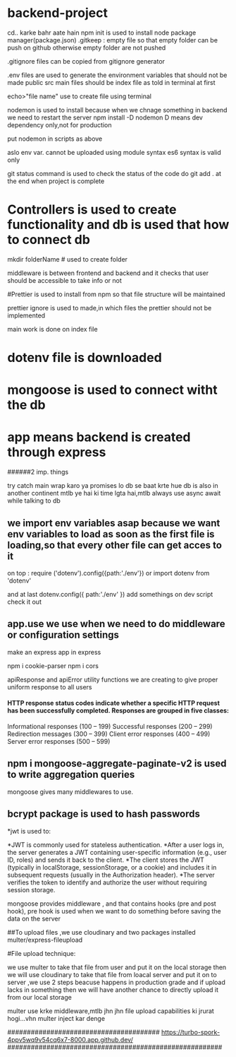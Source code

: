 # backend-project
 cd.. karke bahr aate hain
npm init is used to install node package manager(package.json)
.gitkeep : empty file so that empty folder can be push on github otherwise empty folder are not pushed

.gitignore files can be copied from gitignore generator

.env files are used to generate the environment variables that should not be made public
src
main files should be index file as told in terminal at first

echo>"file name"  use to create file using terminal

nodemon is used to install because when we chnage something in backend we need to restart the server
npm install -D nodemon   D means dev dependency only,not for production

put nodemon in scripts as above

aslo env var. cannot be uploaded using module syntax es6 syntax is valid only

git status command is used to check the status of the code
do git add . at  the end when project is complete

# Controllers is used to create functionality and db is used that how to connect db

mkdir folderName # used to create folder

middleware is between frontend and backend and it checks that user should be accessible to  take info or not

#Prettier is used to install from npm so that file structure will be maintained

prettier ignore is used to made,in which files the prettier should not be implemented

main work is done on index file
# dotenv file is downloaded
# mongoose is used to connect witht the db
# app means backend is created through express

######2 imp. things

 try catch main wrap karo ya promises lo db se baat krte hue
 db is also in another continent mtlb ye hai ki time lgta hai,mtlb always use async await while talking to db

## we import env variables asap because we want env variables to load as soon as the first file is loading,so that every other file can get acces to it
on top : require ('dotenv').config({path:'./env'})
or
import dotenv from 'dotenv'

and at last 
dotenv.config({
path:'./env'
})
 add somethings on dev script check it out

 ##  app.use  we use when we need to do middleware or configuration settings

 make an express app in express

 npm i cookie-parser
 npm i cors

 apiResponse and apiError utility functions we are creating to give proper uniform response to all users

#### HTTP response status codes indicate whether a specific HTTP request has been successfully completed. Responses are grouped in five classes:

Informational responses (100 – 199)
Successful responses (200 – 299)
Redirection messages (300 – 399)
Client error responses (400 – 499)
Server error responses (500 – 599)

##  npm i mongoose-aggregate-paginate-v2 is used to write aggregation queries

mongoose gives many middlewares to use.

## bcrypt package is used to hash passwords
*jwt is used to:

*JWT is commonly used for stateless authentication.
*After a user logs in, the server generates a JWT containing user-specific information (e.g., user ID, roles) and sends it back to the client.
*The client stores the JWT (typically in localStorage, sessionStorage, or a cookie) and includes it in subsequent requests (usually in the Authorization header).
*The server verifies the token to identify and authorize the user without requiring session storage.

mongoose provides middleware , and that contains hooks (pre and post hook), pre hook is used when we want to do something before saving the data on the server

##To upload files ,we use cloudinary and two packages installed multer/express-fileupload

#File upload technique:

we use multer to take that file from user and put it on the local storage then we will use cloudinary to take that file from loacal server and put it on to server
,we use 2 steps beacuse happens in production grade and if upload lacks in something then we will have another chance  to directly upload it from our local storage

multer use krke middleware,mtlb jhn jhn file upload capabilities ki jrurat hogi...vhn multer inject kar denge


####################################### https://turbo-spork-4ppv5wq9v54cq6x7-8000.app.github.dev/ #######################################################
